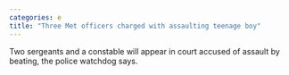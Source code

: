 ```yaml
---
categories: e
title: "Three Met officers charged with assaulting teenage boy"
---
```

Two sergeants and a constable will appear in court accused of assault by beating, the police watchdog says.